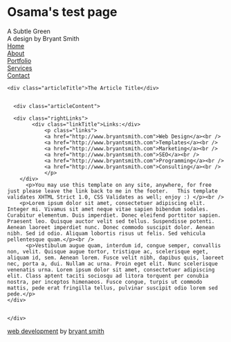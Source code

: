 # Osama's test page

 <!--
Design by Bryant Smith
http://www.bryantsmith.com
http://www.aszx.net
Released absolutely free to use anywhere, all I ask is that you kindly leave the link back at the bottom.

Name       : A Subtle Green
Description: Two column (w/ one micro column for links)
Version    : 1.0
Released   : 20081008
-->

<!DOCTYPE html PUBLIC "-//W3C//DTD XHTML 1.0 Strict//EN" "http://www.w3.org/TR/xhtml1/DTD/xhtml1-strict.dtd">
<html xmlns="http://www.w3.org/1999/xhtml" xml:lang="en" lang="en">
<head>
	<title>A Subtle Green by Bryant Smith</title>
	<meta http-equiv="content-type" content="text/html;charset=utf-8" />
	<link rel="stylesheet" type="text/css" href="asubtlegreen.css" />
</head>
<body>
<div id="page"> 
    <div id="header">
    	<div class="title">A Subtle Green</div>
        <div class="subText">A design by Bryant Smith</div>
    </div>
    <div id="bar">
        <div class="menuLink"><a href="index.html">Home</a></div>
        <div class="menuLink"><a href="index.html">About</a></div>
        <div class="menuLink"><a href="index.html">Portfolio</a></div>
        <div class="menuLink"><a href="index.html">Services</a></div>
        <div class="menuLink"><a href="index.html">Contact</a></div>
    </div>
    <div id="pageContent">
    
    <div class="articleTitle">The Article Title</div>
        
        
      <div class="articleContent">
      
      <div class="rightLinks">
            <div class="linkTitle">Links:</div>
    			<p class="links">
                <a href="http://www.bryantsmith.com">Web Design</a><br />
                <a href="http://www.bryantsmith.com">Templates</a><br />
                <a href="http://www.bryantsmith.com">Marketing</a><br />
                <a href="http://www.bryantsmith.com">SEO</a><br />
                <a href="http://www.bryantsmith.com">Programming</a><br />
                <a href="http://www.bryantsmith.com">Consulting</a><br />
				</p>
        </div>
          <p>You may use this template on any site, anywhere, for free just please leave the link back to me in the footer.   This template validates XHTML Strict 1.0, CSS Validates as well; enjoy :) </p><br />
        <p>Lorem ipsum dolor sit amet, consectetuer adipiscing elit. Integer mi. Vivamus sit amet neque vitae sapien bibendum sodales. Curabitur elementum. Duis imperdiet. Donec eleifend porttitor sapien. Praesent leo. Quisque auctor velit sed tellus. Suspendisse potenti. Aenean laoreet imperdiet nunc. Donec commodo suscipit dolor. Aenean nibh. Sed id odio. Aliquam lobortis risus ut felis. Sed vehicula pellentesque quam.</p><br />
          <p>Vestibulum augue quam, interdum id, congue semper, convallis non, velit. Quisque augue tortor, tristique ac, scelerisque eget, aliquam id, sem. Aenean lorem. Fusce velit nibh, dapibus quis, laoreet nec, porta a, dui. Nullam ac urna. Proin eget elit. Nunc scelerisque venenatis urna. Lorem ipsum dolor sit amet, consectetuer adipiscing elit. Class aptent taciti sociosqu ad litora torquent per conubia nostra, per inceptos himenaeos. Fusce congue, turpis ut commodo mattis, pede erat fringilla tellus, pulvinar suscipit odio lorem sed pede.</p>
	</div>


    </div>

</div>
    <div id="footer"><a href="http://www.aszx.net">web development</a> by <a href="http://www.bryantsmith.com">bryant smith</a></div>
        
</body>
</html>
